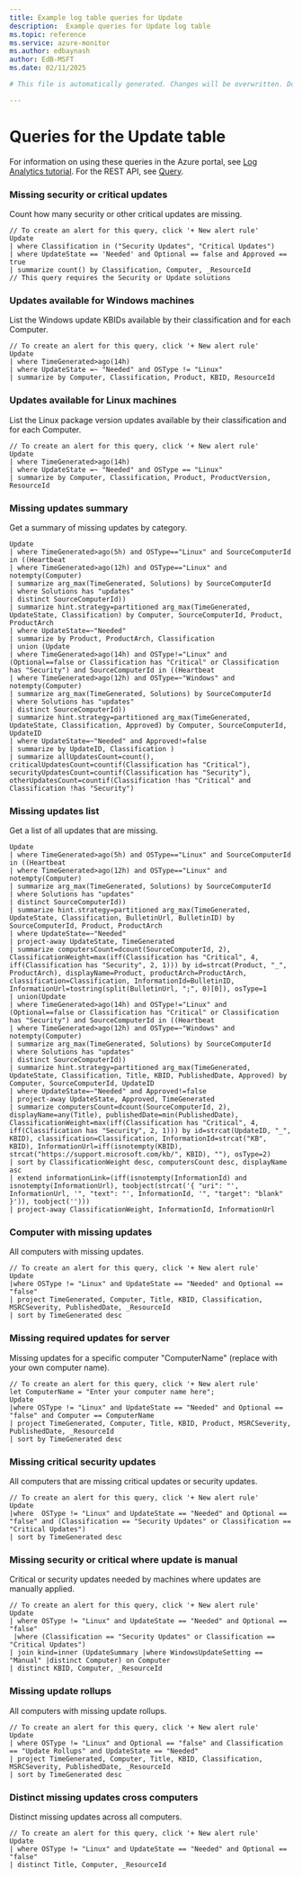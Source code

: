 ```yaml
---
title: Example log table queries for Update
description:  Example queries for Update log table
ms.topic: reference
ms.service: azure-monitor
ms.author: edbaynash
author: EdB-MSFT
ms.date: 02/11/2025

# This file is automatically generated. Changes will be overwritten. Do not change this file directly. 

---
```


# Queries for the Update table

For information on using these queries in the Azure portal, see [Log Analytics tutorial](/azure/azure-monitor/logs/log-analytics-tutorial). For the REST API, see [Query](/rest/api/loganalytics/query).


### Missing security or critical updates  


Count how many security or other critical updates are missing.  

```query
// To create an alert for this query, click '+ New alert rule'
Update
| where Classification in ("Security Updates", "Critical Updates")
| where UpdateState == 'Needed' and Optional == false and Approved == true
| summarize count() by Classification, Computer, _ResourceId
// This query requires the Security or Update solutions
```



### Updates available for Windows machines  


List the Windows update KBIDs available by their classification and for each Computer.  

```query
// To create an alert for this query, click '+ New alert rule'
Update
| where TimeGenerated>ago(14h) 
| where UpdateState =~ "Needed" and OSType != "Linux" 
| summarize by Computer, Classification, Product, KBID, ResourceId
```



### Updates available for Linux machines  


List the Linux package version updates available by their classification and for each Computer.  

```query
// To create an alert for this query, click '+ New alert rule'
Update
| where TimeGenerated>ago(14h) 
| where UpdateState =~ "Needed" and OSType == "Linux" 
| summarize by Computer, Classification, Product, ProductVersion, ResourceId
```



### Missing updates summary  


Get a summary of missing updates by category.  

```query
Update
| where TimeGenerated>ago(5h) and OSType=="Linux" and SourceComputerId in ((Heartbeat
| where TimeGenerated>ago(12h) and OSType=="Linux" and notempty(Computer)
| summarize arg_max(TimeGenerated, Solutions) by SourceComputerId
| where Solutions has "updates"
| distinct SourceComputerId))
| summarize hint.strategy=partitioned arg_max(TimeGenerated, UpdateState, Classification) by Computer, SourceComputerId, Product, ProductArch
| where UpdateState=~"Needed"
| summarize by Product, ProductArch, Classification
| union (Update
| where TimeGenerated>ago(14h) and OSType!="Linux" and (Optional==false or Classification has "Critical" or Classification has "Security") and SourceComputerId in ((Heartbeat
| where TimeGenerated>ago(12h) and OSType=~"Windows" and notempty(Computer)
| summarize arg_max(TimeGenerated, Solutions) by SourceComputerId
| where Solutions has "updates"
| distinct SourceComputerId))
| summarize hint.strategy=partitioned arg_max(TimeGenerated, UpdateState, Classification, Approved) by Computer, SourceComputerId, UpdateID
| where UpdateState=~"Needed" and Approved!=false
| summarize by UpdateID, Classification )
| summarize allUpdatesCount=count(), criticalUpdatesCount=countif(Classification has "Critical"), securityUpdatesCount=countif(Classification has "Security"), otherUpdatesCount=countif(Classification !has "Critical" and Classification !has "Security")
```



### Missing updates list  


Get a list of all updates that are missing.  

```query
Update
| where TimeGenerated>ago(5h) and OSType=="Linux" and SourceComputerId in ((Heartbeat
| where TimeGenerated>ago(12h) and OSType=="Linux" and notempty(Computer)
| summarize arg_max(TimeGenerated, Solutions) by SourceComputerId
| where Solutions has "updates"
| distinct SourceComputerId))
| summarize hint.strategy=partitioned arg_max(TimeGenerated, UpdateState, Classification, BulletinUrl, BulletinID) by SourceComputerId, Product, ProductArch
| where UpdateState=~"Needed"
| project-away UpdateState, TimeGenerated
| summarize computersCount=dcount(SourceComputerId, 2), ClassificationWeight=max(iff(Classification has "Critical", 4, iff(Classification has "Security", 2, 1))) by id=strcat(Product, "_", ProductArch), displayName=Product, productArch=ProductArch, classification=Classification, InformationId=BulletinID, InformationUrl=tostring(split(BulletinUrl, ";", 0)[0]), osType=1
| union(Update
| where TimeGenerated>ago(14h) and OSType!="Linux" and (Optional==false or Classification has "Critical" or Classification has "Security") and SourceComputerId in ((Heartbeat
| where TimeGenerated>ago(12h) and OSType=~"Windows" and notempty(Computer)
| summarize arg_max(TimeGenerated, Solutions) by SourceComputerId
| where Solutions has "updates"
| distinct SourceComputerId))
| summarize hint.strategy=partitioned arg_max(TimeGenerated, UpdateState, Classification, Title, KBID, PublishedDate, Approved) by Computer, SourceComputerId, UpdateID
| where UpdateState=~"Needed" and Approved!=false
| project-away UpdateState, Approved, TimeGenerated
| summarize computersCount=dcount(SourceComputerId, 2), displayName=any(Title), publishedDate=min(PublishedDate), ClassificationWeight=max(iff(Classification has "Critical", 4, iff(Classification has "Security", 2, 1))) by id=strcat(UpdateID, "_", KBID), classification=Classification, InformationId=strcat("KB", KBID), InformationUrl=iff(isnotempty(KBID), strcat("https://support.microsoft.com/kb/", KBID), ""), osType=2)
| sort by ClassificationWeight desc, computersCount desc, displayName asc
| extend informationLink=(iff(isnotempty(InformationId) and isnotempty(InformationUrl), toobject(strcat('{ "uri": "', InformationUrl, '", "text": "', InformationId, '", "target": "blank" }')), toobject('')))
| project-away ClassificationWeight, InformationId, InformationUrl
```



### Computer with missing updates  


All computers with missing updates.  

```query
// To create an alert for this query, click '+ New alert rule'
Update
|where OSType != "Linux" and UpdateState == "Needed" and Optional == "false" 
| project TimeGenerated, Computer, Title, KBID, Classification, MSRCSeverity, PublishedDate, _ResourceId
| sort by TimeGenerated desc
```



### Missing required updates for server  


Missing updates for a specific computer "ComputerName" (replace with your own computer name).  

```query
// To create an alert for this query, click '+ New alert rule'
let ComputerName = "Enter your computer name here";
Update
|where OSType != "Linux" and UpdateState == "Needed" and Optional == "false" and Computer == ComputerName
| project TimeGenerated, Computer, Title, KBID, Product, MSRCSeverity, PublishedDate, _ResourceId
| sort by TimeGenerated desc
```



### Missing critical security updates  


All computers that are missing critical updates or security updates.  

```query
// To create an alert for this query, click '+ New alert rule'
Update
|where  OSType != "Linux" and UpdateState == "Needed" and Optional == "false" and (Classification == "Security Updates" or Classification == "Critical Updates") 
| sort by TimeGenerated desc 
```



### Missing security or critical where update is manual  


Critical or security updates needed by machines where updates are manually applied.  

```query
// To create an alert for this query, click '+ New alert rule'
Update
| where OSType != "Linux" and UpdateState == "Needed" and Optional == "false"
 |where (Classification == "Security Updates" or Classification == "Critical Updates")
| join kind=inner (UpdateSummary |where WindowsUpdateSetting == "Manual" |distinct Computer) on Computer 
| distinct KBID, Computer, _ResourceId
```



### Missing update rollups  


All computers with missing update rollups.  

```query
// To create an alert for this query, click '+ New alert rule'
Update
| where OSType != "Linux" and Optional == "false" and Classification == "Update Rollups" and UpdateState == "Needed" 
| project TimeGenerated, Computer, Title, KBID, Classification, MSRCSeverity, PublishedDate, _ResourceId
| sort by TimeGenerated desc
```



### Distinct missing updates cross computers  


Distinct missing updates across all computers.  

```query
// To create an alert for this query, click '+ New alert rule'
Update
| where OSType != "Linux" and UpdateState == "Needed" and Optional == "false" 
| distinct Title, Computer, _ResourceId
```

